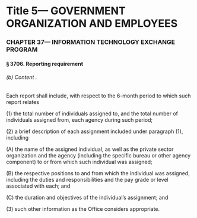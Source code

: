 
# Title 5— GOVERNMENT ORGANIZATION AND EMPLOYEES
### CHAPTER 37— INFORMATION TECHNOLOGY EXCHANGE PROGRAM
#### § 3706. Reporting requirement
###### (b) Content .

Each report shall include, with respect to the 6-month period to which such report relates

(1) the total number of individuals assigned to, and the total number of individuals assigned from, each agency during such period;

(2) a brief description of each assignment included under paragraph (1), including

(A) the name of the assigned individual, as well as the private sector organization and the agency (including the specific bureau or other agency component) to or from which such individual was assigned;

(B) the respective positions to and from which the individual was assigned, including the duties and responsibilities and the pay grade or level associated with each; and

(C) the duration and objectives of the individual’s assignment; and

(3) such other information as the Office considers appropriate.
